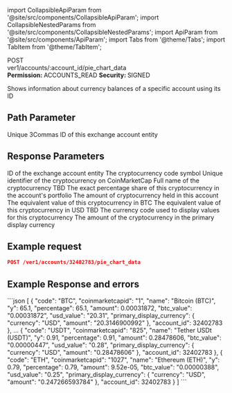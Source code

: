 import CollapsibleApiParam from '@site/src/components/CollapsibleApiParam';
import CollapsibleNestedParams from '@site/src/components/CollapsibleNestedParams';
import ApiParam from '@site/src/components/ApiParam';
import Tabs from '@theme/Tabs';
import TabItem from '@theme/TabItem';

<div className="main-container-endpoint">
    <div className="container-endpoint">
            <div className="container-method-post">
                <span className="endpoint-method">POST</span>
            </div>
              <div className="container-url">
                <span className="endpoint-url">ver1/accounts/:account_id/pie_chart_data</span>
           </div>
    </div>
    <div className="container-permission">
        <span className="permission-description"><strong>Permission: </strong>ACCOUNTS_READ</span>
        <span className="permission-description"><strong>Security: </strong>SIGNED</span>
    </div>
</div>

<p className="p-method-discription">
  Shows information about currency balances of a specific account using its ID
</p>


<h2> Path Parameter </h2>

<ApiParam name='account_id' type='integer' id="account_id" required>
    Unique 3Commas ID of this exchange account entity
</ApiParam>

<h2> Response Parameters</h2>

<CollapsibleApiParam name='account_id' type='integer' id="account_id">
ID of the exchange account entity
</CollapsibleApiParam>

<CollapsibleApiParam name='code' type='string' id="code">
The cryptocurrency code symbol
</CollapsibleApiParam>

<CollapsibleApiParam name='coinmarketcapid' type='string' id="coinmarketcapid">
Unique identifier of the cryptocurrency on CoinMarketCap
</CollapsibleApiParam>

<CollapsibleApiParam name='name' type='string' id="name">
Full name of the cryptocurrency
</CollapsibleApiParam>

<CollapsibleApiParam name='y' type='string' id="y">
TBD
</CollapsibleApiParam>

<CollapsibleApiParam name='percentage' type='string' id="percentage">
The exact percentage share of this cryptocurrency in the account's portfolio
</CollapsibleApiParam>

<CollapsibleApiParam name='amount' type='string' id="amount">
The amount of cryptocurrency held in this account
</CollapsibleApiParam>

<CollapsibleApiParam name='btc_value' type='string' id="btc_value">
The equivalent value of this cryptocurrency in BTC
</CollapsibleApiParam>

<CollapsibleApiParam name='usd_value' type='string' id="usd_value">
The equivalent value of this cryptocurrency in USD
</CollapsibleApiParam>

<CollapsibleApiParam name='primary_display_currency' type='object' id="primary_display_currency">
   TBD
    <CollapsibleNestedParams>
      <ApiParam name='currency' type="string" id="currency">
           The currency code used to display values for this cryptocurrency
      </ApiParam> 
      <ApiParam name='amount' type="string" id="amount">
           The amount of the cryptocurrency in the primary display currency
      </ApiParam>   
   </CollapsibleNestedParams>
</CollapsibleApiParam>

<h2> Example request</h2>

<div style={{ margin: '10px', padding: '10px' }}>

```json
POST /ver1/accounts/32402783/pie_chart_data
```
</div>



<h2> Example Response and errors </h2>

<div style={{ margin: '10px', padding: '10px' }}>
   <Tabs>
    <TabItem value="201" label="201 Created" attributes={{className: "greed"}}>
```json
[
    {
        "code": "BTC",
        "coinmarketcapid": "1",
        "name": "Bitcoin (BTC)",
        "y": 65.1,
        "percentage": 65.1,
        "amount": 0.00031872,
        "btc_value": "0.00031872",
        "usd_value": "20.31",
        "primary_display_currency": {
            "currency": "USD",
            "amount": "20.3146900992"
        },
        "account_id": 32402783
    },
   ...
    {
        "code": "USDT",
        "coinmarketcapid": "825",
        "name": "Tether USDt (USDT)",
        "y": 0.91,
        "percentage": 0.91,
        "amount": 0.28478606,
        "btc_value": "0.00000447",
        "usd_value": "0.28",
        "primary_display_currency": {
            "currency": "USD",
            "amount": "0.28478606"
        },
        "account_id": 32402783
    },
    {
        "code": "ETH",
        "coinmarketcapid": "1027",
        "name": "Ethereum (ETH)",
        "y": 0.79,
        "percentage": 0.79,
        "amount": 9.52e-05,
        "btc_value": "0.00000388",
        "usd_value": "0.25",
        "primary_display_currency": {
            "currency": "USD",
            "amount": "0.247266593784"
        },
        "account_id": 32402783
    }
]
```
</TabItem>
</Tabs>
</div>
